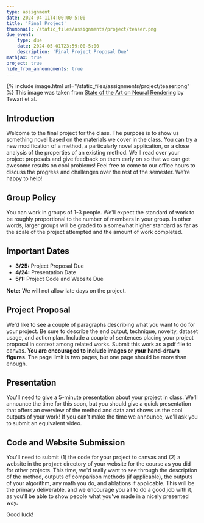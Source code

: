 ```yaml
---
type: assignment
date: 2024-04-11T4:00:00-5:00
title: 'Final Project'
thumbnail: /static_files/assignments/project/teaser.png
due_event:
    type: due
    date: 2024-05-01T23:59:00-5:00
    description: 'Final Project Proposal Due'
mathjax: true
project: true
hide_from_announcments: true
---
```



{% include image.html url="/static_files/assignments/project/teaser.png" %}
This image was taken from [State of the Art on Neural Rendering](https://arxiv.org/abs/2004.03805) by Tewari et al.

<!-- --


Title | Authors | link
---|---| ---
Generative Co-learning for Image Segmentation | Robert Skinker, Eric Youn | [link](https://www.andrew.cmu.edu/course/16-726-sp23/projects/rskinker/projfinal/)
Concept Ablation in Diffusion Models | Anusha Kamath, Naveen Suresh, Srikumar Subramanian | [link](https://www.andrew.cmu.edu/course/16-726-sp23/projects/naveensu/project/)
Generative Models for Illumination Recovery in Low Light |  Adithya Praveen, Lulu Ricketts, Shruti Nair | [link](https://www.andrew.cmu.edu/course/16-726-sp23/projects/apraveen/project/)
Text-to-Style Reconstruction for Diffusion Style Transfer | Shun Tomita | [link](https://www.andrew.cmu.edu/course/16-726-sp23/projects/stomita/project/)
MaskGIT-Edit | Joel Ye | [link](https://www.andrew.cmu.edu/course/16-726-sp23/projects/joelye/project/)
Supporting Cultural Representation in Text-to-Image Generation | Zhixuan Liu, Beverley-Claire Okogwu | [link](https://www.andrew.cmu.edu/course/16-726-sp23/projects/zhixuan2/project/)
TellUrTale | Eileen Li, Simon Seo, Yu-Hsuan Yeh | [link](https://www.andrew.cmu.edu/course/16-726-sp23/projects/myunggus/project/)
Controllable LiDAR Scene Generation with Diffusion Models |  Haoxi Ran | [link](https://www.andrew.cmu.edu/course/16-726-sp23/projects/hran/project/)
Spatial-Temporal Domain Adaptation via Cycle-Consistent Adverserial Network | Nasrin Kalanat | [link](https://www.andrew.cmu.edu/course/16-726-sp23/projects/nkalanat/project/)
Visual Model Diagnosis by Style Counterfactual Synthesis | Jinqi Luo, Yinong Wang | [link](https://www.andrew.cmu.edu/course/16-726-sp23/projects/yinongwa/project/)
Contrastive Unpaired MRI Harmonization | Maxwell Reynolds | [link](https://www.andrew.cmu.edu/course/16-726-sp23/projects/maxwellr/project/)
Temporally Consistent Video Retargeting without Dependence on Sequential Data | Shihao Shen, Abishek Pavani | [link](https://www.andrew.cmu.edu/course/16-726-sp23/projects/shihaosh/project/)
Let's try and pose? | Ninaad Rao, Anusha Rao, Greeshma Karanth | [link](https://www.andrew.cmu.edu/course/16-726-sp23/projects/grk/project/)
Ancient to Modern Photos using GANs | Akhil Eppa, Roshini Rajesh Kannan, Sanjana Moudgalya | [link](https://www.andrew.cmu.edu/course/16-726-sp23/projects/aeppa/project/)
Erase-Anything with Text Prompts | Sayali Deshpande | [link](https://www.andrew.cmu.edu/course/16-726-sp23/projects/sayalidd/project/)
Language-driven Human Pose Animation | Lia Coleman | [link](https://www.andrew.cmu.edu/course/16-726-sp23/projects/liac/proj_final/)
Manifold Contrastive Learning for Unpaired Image-to-image Translation | Shen Zheng, Qiyu Chen | [link](https://www.andrew.cmu.edu/course/16-726-sp23/projects/qiyuc/project/)
Improving Text-to-Image Synthesis with GigaGAN and Novel Filter Bank | Zhiyi Shi, Linji Wang | [link](https://www.andrew.cmu.edu/course/16-726-sp23/projects/linjiw/project/)
GANs to Understand How the Human Brain Makes Sense of Natural Scenes | Tejas Bana | [link](https://www.andrew.cmu.edu/course/16-726-sp23/projects/tbana/project/)
Real-Time Style Transfer for VR Experiences | Mitchell Foo | [link](https://www.andrew.cmu.edu/course/16-726-sp23/projects/mfoo/project/)
Stable Diffusion for UI Generation | Faria Huq | [link](https://www.andrew.cmu.edu/course/16-726-sp23/projects/fhuq/project/)
Latent Light Field Diffusion for 3D Generation | Ruihan Gao, Hanzhe Hu | [link](https://www.andrew.cmu.edu/course/16-726-sp23/projects/hanzheh/project/)
Neural Object Relighting | George Ralph, William Giraldo | [link](https://www.andrew.cmu.edu/course/16-726-sp23/projects/gdr/project/)
Controllable Video Generation with Stable Diffusion | Haoyang He | [link](https://www.andrew.cmu.edu/course/16-726-sp23/projects/hhe2/project/)
Multi-Modal Instruction Image Editing | Tiancheng Zhao, Chia-Chun Hsieh | [link](https://www.andrew.cmu.edu/course/16-726-sp23/projects/tianchen/project/)

<br/>
Congratulations to all students for their amazing works! 
<br/> -->

## Introduction

Welcome to the final project for the class. The purpose is to show us something novel based on the materials we cover in the class. You can try a new modification of a method, a particularly novel application, or a close analysis of the properties of an existing method. We'll read over your project proposals and give feedback on them early on so that we can get awesome results on cool problems! Feel free to come to our office hours to discuss the progress and challenges over the rest of the semester. We're happy to help!

## Group Policy
You can work in groups of 1-3 people. We'll expect the standard of work to be roughly proportional to the number of members in your group. In other words, larger groups will be graded to a somewhat higher standard as far as the scale of the project attempted and the amount of work completed.

## Important Dates
* __3/25:__ Project Proposal Due 
* __4/24:__ Presentation Date 
* __5/1:__ Project Code and Website Due 

__Note:__ We will not allow late days on the project.


## Project Proposal
We'd like to see a couple of paragraphs describing what you want to do for your project. Be sure to describe the end output, technique, novelty, dataset usage, and action plan. Include a couple of sentences placing your project proposal in context among related works. Submit this work as a pdf file to canvas. **You are encouraged to include images or your hand-drawn figures**. The page limit is two pages, but one page should be more than enough. 

## Presentation
You'll need to give a 5-minute presentation about your project in class. We'll announce the time for this soon, but you should give a quick presentation that offers an overview of the method and data and shows us the cool outputs of your work! If you can't make the time we announce, we'll ask you to submit an equivalent video.

## Code and Website Submission

You'll need to submit (1) the code for your project to canvas and (2) a website in the `project` directory of your website for the course as you did for other projects. This time, we'd really want to see through the description of the method, outputs of comparison methods (if applicable), the outputs of your algorithm, any math you do, and ablations if applicable. This will be the primary deliverable, and we encourage you all to do a good job with it, as you'll be able to show people what you've made in a nicely presented way.

Good luck!

